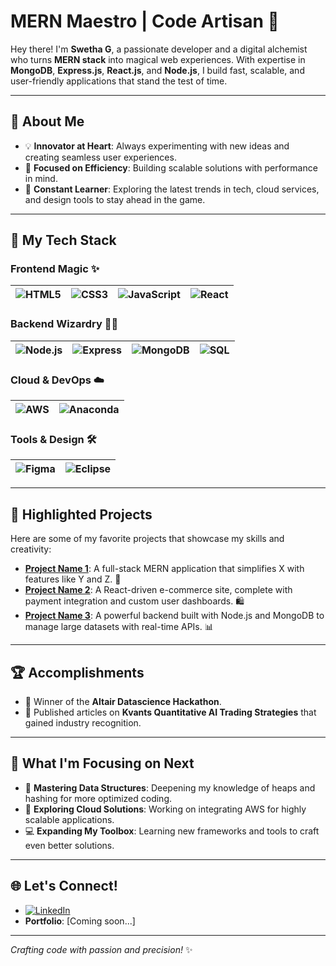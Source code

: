 # MERN Maestro | Code Artisan 🌟

Hey there! I'm **Swetha G**, a passionate developer and a digital alchemist who turns **MERN stack** into magical web experiences. With expertise in **MongoDB**, **Express.js**, **React.js**, and **Node.js**, I build fast, scalable, and user-friendly applications that stand the test of time.

---

## 🚀 **About Me**
- 💡 **Innovator at Heart**: Always experimenting with new ideas and creating seamless user experiences.
- 🎯 **Focused on Efficiency**: Building scalable solutions with performance in mind.
- 🌱 **Constant Learner**: Exploring the latest trends in tech, cloud services, and design tools to stay ahead in the game.

---

## 💼 **My Tech Stack**

### Frontend Magic ✨
| ![HTML5](https://img.shields.io/badge/-HTML5-E34F26?style=flat&logo=html5&logoColor=white) | ![CSS3](https://img.shields.io/badge/-CSS3-1572B6?style=flat&logo=css3) | ![JavaScript](https://img.shields.io/badge/-JavaScript-F7DF1E?style=flat&logo=javascript&logoColor=black) | ![React](https://img.shields.io/badge/-React-61DAFB?style=flat&logo=react) |
| --- | --- | --- | --- |

### Backend Wizardry 🧙‍♀️
| ![Node.js](https://img.shields.io/badge/-Node.js-339933?style=flat&logo=node.js&logoColor=white) | ![Express](https://img.shields.io/badge/-Express-000000?style=flat&logo=express) | ![MongoDB](https://img.shields.io/badge/-MongoDB-47A248?style=flat&logo=mongodb&logoColor=white) | ![SQL](https://img.shields.io/badge/-SQL-4479A1?style=flat&logo=postgresql&logoColor=white) |
| --- | --- | --- | --- |

### Cloud & DevOps ☁️
| ![AWS](https://img.shields.io/badge/-AWS-232F3E?style=flat&logo=amazon-aws&logoColor=white) | ![Anaconda](https://img.shields.io/badge/-Anaconda-44A833?style=flat&logo=anaconda) |
| --- | --- |

### Tools & Design 🛠️
| ![Figma](https://img.shields.io/badge/-Figma-F24E1E?style=flat&logo=figma&logoColor=white) | ![Eclipse](https://img.shields.io/badge/-Eclipse-2C2255?style=flat&logo=eclipse&logoColor=white) |
| --- | --- |

---

## 📂 **Highlighted Projects**
Here are some of my favorite projects that showcase my skills and creativity:

- **[Project Name 1](https://github.com/your-username/project1)**: A full-stack MERN application that simplifies X with features like Y and Z. 🚀
- **[Project Name 2](https://github.com/your-username/project2)**: A React-driven e-commerce site, complete with payment integration and custom user dashboards. 🛍️
- **[Project Name 3](https://github.com/your-username/project3)**: A powerful backend built with Node.js and MongoDB to manage large datasets with real-time APIs. 📊

---

## 🏆 **Accomplishments**
- 🏅 Winner of the **Altair Datascience Hackathon**.
- 💼 Published articles on **Kvants Quantitative AI Trading Strategies** that gained industry recognition.


---

## 🎯 **What I'm Focusing on Next**
- 🌟 **Mastering Data Structures**: Deepening my knowledge of heaps and hashing for more optimized coding.
- 🚀 **Exploring Cloud Solutions**: Working on integrating AWS for highly scalable applications.
- 💻 **Expanding My Toolbox**: Learning new frameworks and tools to craft even better solutions.

---

## 🌐 **Let's Connect!**
- [![LinkedIn](https://img.shields.io/badge/-LinkedIn-0077B5?style=flat&logo=linkedin)](https://www.linkedin.com/in/swethaganesh07/)
- **Portfolio**: [Coming soon...]

---

*Crafting code with passion and precision!* ✨
